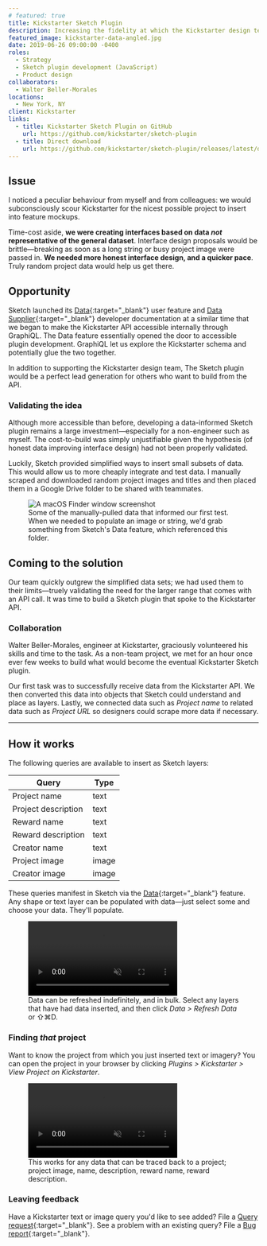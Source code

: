 ```yaml
---
# featured: true
title: Kickstarter Sketch Plugin
description: Increasing the fidelity at which the Kickstarter design team ideates, prototypes, and creates.
featured_image: kickstarter-data-angled.jpg
date: 2019-06-26 09:00:00 -0400
roles:
  - Strategy
  - Sketch plugin development (JavaScript)
  - Product design
collaborators:
  - Walter Beller-Morales
locations:
  - New York, NY
client: Kickstarter
links:
  - title: Kickstarter Sketch Plugin on GitHub
    url: https://github.com/kickstarter/sketch-plugin
  - title: Direct download
    url: https://github.com/kickstarter/sketch-plugin/releases/latest/download/kickstarter.sketchplugin.zip
---
```


## Issue
I noticed a peculiar behaviour from myself and from colleagues: we would subconsciously scour Kickstarter for the nicest possible project to insert into feature mockups.

Time-cost aside, **we were creating interfaces based on data _not_ representative of the general dataset**. Interface design proposals would be brittle—breaking as soon as a long string or busy project image were passed in. **We needed more honest interface design, and a quicker pace**. Truly random project data would help us get there.

## Opportunity
Sketch launched its [Data](https://www.sketch.com/docs/data/){:target="_blank"} user feature and [Data Supplier](https://developer.sketch.com/reference/api/#data-supplier){:target="_blank"} developer documentation at a similar time that we began to make the Kickstarter API accessible internally through GraphiQL. The Data feature essentially opened the door to accessible plugin development. GraphiQL let us explore the Kickstarter schema and potentially glue the two together.

In addition to supporting the Kickstarter design team, The Sketch plugin would be a perfect lead generation for others who want to build from the API.

### Validating the idea
Although more accessible than before, developing a data-informed Sketch plugin remains a large investment—especially for a non-engineer such as myself. The cost-to-build was simply unjustifiable given the hypothesis (of honest data improving interface design) had not been properly validated.  

Luckily, Sketch provided simplified ways to insert small subsets of data. This would allow us to more cheaply integrate and test data. I manually scraped and downloaded random project images and titles and then placed them in a Google Drive folder to be shared with teammates.

<figure>
  <img data-src="https://ik.imagekit.io/dw/work/kickstarter-sketch-plugin/manual-data.png" alt="A macOS Finder window screenshot">
  <figcaption>Some of the manually-pulled data that informed our first test. When we needed to populate an image or string, we'd grab something from Sketch's Data feature, which referenced this folder.</figcaption>
</figure>

## Coming to the solution
Our team quickly outgrew the simplified data sets; we had used them to their limits—truely validating the need for the larger range that comes with an API call. It was time to build a Sketch plugin that spoke to the Kickstarter API.

### Collaboration
Walter Beller-Morales, engineer at Kickstarter, graciously volunteered his skills and time to the task. As a non-team project, we met for an hour once ever few weeks to build what would become the eventual Kickstarter Sketch plugin.

Our first task was to successfully receive data from the Kickstarter API. We then converted this data into objects that Sketch could understand and place as layers. Lastly, we connected data such as _Project name_ to related data such as _Project URL_ so designers could scrape more data if necessary.

<hr>

## How it works
The following queries are available to insert as Sketch layers:

| Query | Type |
| --- | --- |
| Project name | text |
| Project description | text |
| Reward name | text |
| Reward description | text |
| Creator name | text |
| Project image | image |
| Creator image | image |

These queries manifest in Sketch via the [Data](https://www.sketch.com/docs/data/){:target="_blank"} feature. Any shape or text layer can be populated with data—just select some and choose your data. They'll populate.

<figure>
  <video muted loop playsinline controls>
  <source src="https://ik.imagekit.io/dw/video/place-data.mp4" type="video/mp4">
  </video>
  <figcaption>Data can be refreshed indefinitely, and in bulk. Select any layers that have had data inserted, and then click <em>Data > Refresh Data</em> or &#x21E7;&#x2318;D.</figcaption>
</figure>

### Finding _that_ project
Want to know the project from which you just inserted text or imagery? You can open the project in your browser by clicking _Plugins > Kickstarter > View Project on Kickstarter_. 

<figure>
  <video muted loop playsinline controls>
  <source src="https://ik.imagekit.io/dw/video/view-project-on-kickstarter.mp4" type="video/mp4">
  </video>
  <figcaption>This works for any data that can be traced back to a project; project image, name, description, reward name, reward description.</figcaption>
</figure>

### Leaving feedback
Have a Kickstarter text or image query you'd like to see added? File a [Query request](https://github.com/kickstarter/kickstarter-sketchplugin/issues/new?assignees=&labels=&template=query-request.md&title=){:target="_blank"}. See a problem with an existing query? File a [Bug report](https://github.com/kickstarter/kickstarter-sketchplugin/issues/new?assignees=&labels=&template=bug_report.md&title=){:target="_blank"}.